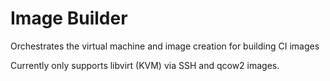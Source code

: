 # Image Builder

Orchestrates the virtual machine and image creation for building CI images

Currently only supports libvirt (KVM) via SSH and qcow2 images.

